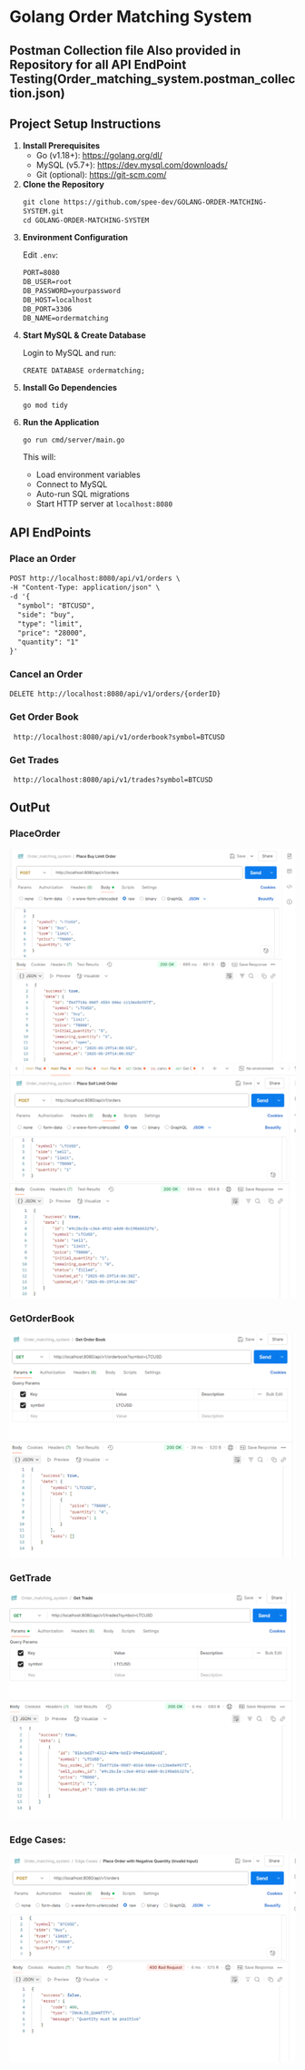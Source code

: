 <h1>Golang Order Matching System</h1>
<h2>Postman Collection file Also provided in Repository for all API EndPoint Testing(Order_matching_system.postman_collection.json)</h2>
<h2>Project Setup Instructions</h2>

<ol>
  <li><strong>Install Prerequisites</strong>
    <ul>
      <li>Go (v1.18+): <a href="https://golang.org/dl/">https://golang.org/dl/</a></li>
      <li>MySQL (v5.7+): <a href="https://dev.mysql.com/downloads/">https://dev.mysql.com/downloads/</a></li>
      <li>Git (optional): <a href="https://git-scm.com/">https://git-scm.com/</a></li>
    </ul>
  </li>

  <li><strong>Clone the Repository</strong>
    <pre><code>git clone https://github.com/spee-dev/GOLANG-ORDER-MATCHING-SYSTEM.git
cd GOLANG-ORDER-MATCHING-SYSTEM</code></pre>
  </li>

  <li><strong>Environment Configuration</strong>
    <p>Edit <code>.env</code>:</p>
    <pre><code>PORT=8080
DB_USER=root
DB_PASSWORD=yourpassword
DB_HOST=localhost
DB_PORT=3306
DB_NAME=ordermatching</code></pre>
  </li>

  <li><strong>Start MySQL & Create Database</strong>
    <p>Login to MySQL and run:</p>
    <pre><code>CREATE DATABASE ordermatching;</code></pre>
  </li>

  <li><strong>Install Go Dependencies</strong>
    <pre><code>go mod tidy</code></pre>
  </li>

  <li><strong>Run the Application</strong>
    <pre><code>go run cmd/server/main.go</code></pre>
    <p>This will:</p>
    <ul>
      <li>Load environment variables</li>
      <li>Connect to MySQL</li>
      <li>Auto-run SQL migrations</li>
      <li>Start HTTP server at <code>localhost:8080</code></li>
    </ul>
  </li>
</ol>

<h2>API EndPoints</h2>

<h3>Place an Order</h3>
<pre><code>POST http://localhost:8080/api/v1/orders \
-H "Content-Type: application/json" \
-d '{
  "symbol": "BTCUSD",
  "side": "buy",
  "type": "limit",
  "price": "28000",
  "quantity": "1"
}'</code></pre>

<h3>Cancel an Order</h3>
<pre><code>DELETE http://localhost:8080/api/v1/orders/{orderID}</code></pre>

<h3>Get Order Book</h3>
<pre><code> http://localhost:8080/api/v1/orderbook?symbol=BTCUSD</code></pre>

<h3>Get Trades</h3>
<pre><code> http://localhost:8080/api/v1/trades?symbol=BTCUSD</code></pre>


<h2>OutPut</h2>
<h3>PlaceOrder </h3>
<img src="https://github.com/spee-dev/GOLANG-ORDER-MATCHING-SYSTEM/blob/main/Place_BUY_LIMIT_ORDER.PNG"/>
<img src="https://github.com/spee-dev/GOLANG-ORDER-MATCHING-SYSTEM/blob/main/place_sell_limit_order.PNG"/>
<h3>GetOrderBook </h3>
<img src="https://github.com/spee-dev/GOLANG-ORDER-MATCHING-SYSTEM/blob/main/GET_ORDER_BOOK.PNG"/>
<h3>GetTrade </h3>
<img src="https://github.com/spee-dev/GOLANG-ORDER-MATCHING-SYSTEM/blob/main/get_trade.PNG"/>
<h3>Edge Cases:</h3>
<img src="https://github.com/spee-dev/GOLANG-ORDER-MATCHING-SYSTEM/blob/main/edge_case.PNG"/>

